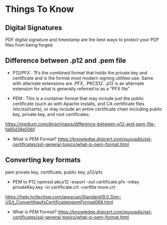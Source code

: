 # Things To Know

## Digital Signatures
PDF digital signature and timestamp are the best ways to protect your PDF files from being forged.


## Difference between .p12 and .pem file

- P12/PFX :
Tt’s the combined format that holds the private key and certificate and is the format most modern signing utilities use. Same with alternate extensions are .PFX, .PKCS12.
.p12 is an alternate extension for what is generally referred to as a “PFX file”

- PEM : 
This is a container format that may include just the public certificate (such as with Apache installs, and CA certificate files /etc/ssl/certs), or may include an entire certificate chain including public key, private key, and root certificates.

https://medium.com/@rachnaios/difference-between-p12-and-pem-file-fa85d38e50bf

- What is PEM Format?
https://knowledge.digicert.com/quovadis/ssl-certificates/ssl-general-topics/what-is-pem-format.html


##


## Converting key formats
pem private key, certificate, public key, p12/pfx

- PEM to P12
openssl pkcs12 -export -out certificate.pfx -inkey privateKey.key -in certificate.crt -certfile more.crt 

https://help.hcltechsw.com/appscan/Standard/9.0.3/en-US/t_ConvertthepfxCertificatetopemFormat068.html

- What is PEM Format?
https://knowledge.digicert.com/quovadis/ssl-certificates/ssl-general-topics/what-is-pem-format.html


##
##
##
##
##
